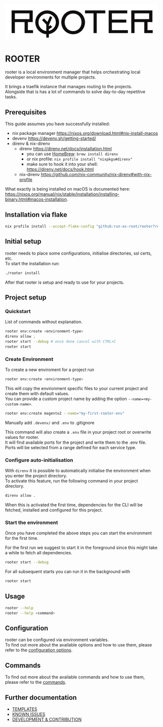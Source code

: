 ![rooter logo](docs/images/rooter-logo.jpg)

# ROOTER

rooter is a local environment manager that helps orchestrating local developer environments for multiple projects.

It brings a traefik instance that manages routing to the projects.  
Alongside that is has a lot of commands to solve day-to-day repetitive tasks.

## Prerequisites

This guide assumes you have successfully installed:

- nix package manager https://nixos.org/download.html#nix-install-macos
- devenv https://devenv.sh/getting-started/
- direnv & nix-direnv
    - direnv https://direnv.net/docs/installation.html
        - you can use [HomeBrew](https://formulae.brew.sh/formula/direnv#default): `brew install direnv`
        - or nix profile: `nix profile install "nixpkgs#direnv"`
        - make sure to hook it into your shell: https://direnv.net/docs/hook.html
    - nix-direnv https://github.com/nix-community/nix-direnv#with-nix-profile

What exactly is being installed on macOS is documented
here: https://nixos.org/manual/nix/stable/installation/installing-binary.html#macos-installation.

## Installation via flake

```bash
nix profile install --accept-flake-config "github:run-as-root/rooter?ref=main#rooter"
```

## Initial setup

rooter needs to place some configurations, initialise directories, ssl certs, etc.  
To start the installation run:

```bash
./rooter install
```

After that rooter is setup and ready to use for your projects.

## Project setup

### Quickstart

List of commands without explanation.

```bash
rooter env:create <environment-type>
direnv allow .
rooter start --debug # once done cancel with CTRL+C
rooter start
```

### Create Environment

To create a new enviroment for a project run

```bash
rooter env:create <environment-type>
```

This will copy the environment specific files to your current project and create them with default values.  
You can provide a custom project name by adding the option `--name=<my-custom-name>`.

```bash
rooter env:create magento2 --name="my-first-rooter-env"
```

Manually add `.devenv/` and `.env` to .gitignore

This command will also create a `.env` file in your project root or overwrite values for rooter.  
It will find available ports for the project and write them to the .env file.  
Ports will be selected from a range defined for each service type.

### Configure auto-initialisation

With `direnv` it is possible to automatically initialise the environment when you enter the project directory.  
To activate this feature, run the following command in your project directory.

```bash
direnv allow .
```

When this is activated the first time, dependencies for the CLI will be fetched, installed and configured for this
project.

### Start the environment

Once you have completed the above steps you can start the environment for the first time.

For the first run we suggest to start it in the foreground since this might take a while to fetch all dependencies.

```bash
rooter start --debug
```

For all subsequent starts you can run it in the background with

```bash
rooter start
```

## Usage

```bash
rooter --help
rooter --help <command>
```

## Configuration

rooter can be configured via environment variables.  
To find out more about the available options and how to use them,
please refer to the [configuration options](docs/CONFIGURATION.md).

## Commands

To find out more about the available commands and how to use them, please refer to the [commands](docs/COMMANDS.md).

## Further documentation

- [TEMPLATES](docs/TEMPLATES.md)
- [KNOWN ISSUES](docs/KNOWN_ISSUES.md)
- [DEVELOPMENT & CONTRIBUTION](docs/DEVELOPMENT.md)